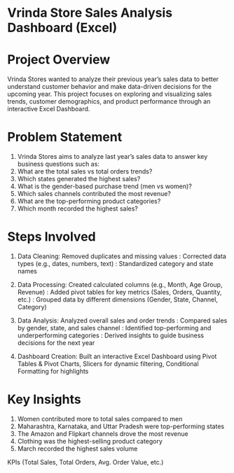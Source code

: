 # Vrinda Store Sales Analysis Dashboard (Excel)
# Project Overview
Vrinda Stores wanted to analyze their previous year’s sales data to better understand customer behavior and make data-driven decisions for the upcoming year. This project focuses on exploring and visualizing sales trends, customer demographics, and product performance through an interactive Excel Dashboard.

# Problem Statement
1. Vrinda Stores aims to analyze last year’s sales data to answer key business questions such as:
2. What are the total sales vs total orders trends?
3. Which states generated the highest sales?
4. What is the gender-based purchase trend (men vs women)?
5. Which sales channels contributed the most revenue?
6. What are the top-performing product categories?
7. Which month recorded the highest sales?

# Steps Involved

1. Data Cleaning: Removed duplicates and missing values
                 : Corrected data types (e.g., dates, numbers, text)
                 : Standardized category and state names

2. Data Processing: Created calculated columns (e.g., Month, Age Group, Revenue)
                  : Added pivot tables for key metrics (Sales, Orders, Quantity, etc.)
                  : Grouped data by different dimensions (Gender, State, Channel, Category)

3. Data Analysis: Analyzed overall sales and order trends
                : Compared sales by gender, state, and sales channel
                : Identified top-performing and underperforming categories
                : Derived insights to guide business decisions for the next year

4. Dashboard Creation: Built an interactive Excel Dashboard using Pivot Tables & Pivot Charts, Slicers for dynamic filtering, Conditional Formatting for highlights

# Key Insights

1. Women contributed more to total sales compared to men
2. Maharashtra, Karnataka, and Uttar Pradesh were top-performing states
3. The Amazon and Flipkart channels drove the most revenue
4. Clothing was the highest-selling product category
5. March recorded the highest sales volume

KPIs (Total Sales, Total Orders, Avg. Order Value, etc.)
